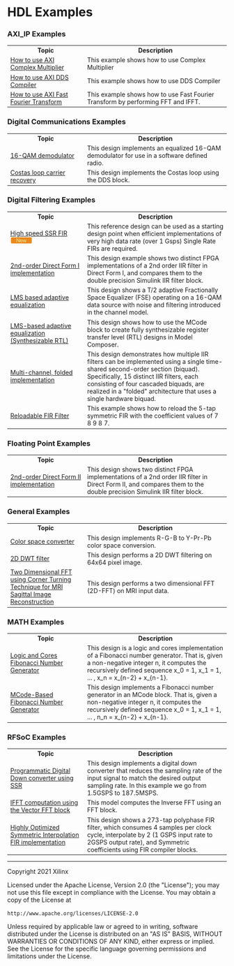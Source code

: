 # HDL Examples<a name="HDL_Examles"></a>

### AXI_IP Examples

<table style="width:100%">
 <tr>
 <td width="35%" align="center"><b>Topic</b>
 <td width="65%" align="center"><b>Description</b>
 </tr>
 <tr>
 <td align="left">
   <a href="./AXI_IP/Complex_Multiplier/README.md">How to use AXI Complex Multiplier</a>
 </td>
 <td>This example shows how to use Complex Multiplier
  </td>
 </tr>
  <tr>
 <td align="left">
   <a href="./AXI_IP/DDS_Compiler/README.md">How to use AXI DDS Compiler</a>
 </td>
 <td>This example shows how to use DDS Compiler
  </td>
 </tr>
  <tr>
 <td align="left">
   <a href="./AXI_IP/Fast_Fourier_Transform/README.md">How to use AXI Fast Fourier Transform</a>
 </td>
 <td>This example shows how to use Fast Fourier Transform by performing FFT and IFFT.
  </td>
 </tr>
 </table>
 
### Digital Communications Examples

<table style="width:100%">
 <tr>
 <td width="35%" align="center"><b>Topic</b>
 <td width="65%" align="center"><b>Description</b>
 </tr>
 <tr>
 <td align="left">
   <a href="./Digital_Communications/16_QAM_demodulator/README.md">16-QAM demodulator</a>
 </td>
 <td>This design implements an equalized 16-QAM demodulator for use in a software defined radio.
 </td>
 </tr>
  <tr>
 <td align="left">
   <a href="./Digital_Communications/Costas_loop_carrier_recovery/README.md">Costas loop carrier recovery</a>
 </td>
 <td>This design implements the Costas loop using the DDS block.</td>
 </tr>
 </table>

### Digital Filtering Examples

<table style="width:100%">
 <tr>
 <td width="35%" align="center"><b>Topic</b>
 <td width="65%" align="center"><b>Description</b>
 </tr>
 <tr>
 <td align="left">
   <a href="./SSR_FIR/README.md">High speed SSR FIR</a> <img src="../Images/new.PNG" width="50">
 </td>
 <td> This reference design can be used as a starting design point when efficient implementations of very high data rate (over 1 Gsps) Single Rate FIRs are required.</td>
 <tr>
 <td align="left">
   <a href="./Digital_Filtering/2nd_Order_Direct_Form_I_Impl/README.md">2nd-order Direct Form I implementation</a>
 </td>
 <td>This design example shows two distinct FPGA implementations of a 2nd order IIR filter in Direct Form I, and compares them to the double precision Simulink IIR filter block. </td>
 </tr>
  <tr>
 <td align="left">
   <a href="./Digital_Filtering/LMS_based_adaptive_Equalization/README.md">LMS based adaptive equalization</a>
 </td>
 <td>This design shows a T/2 adaptive Fractionally Space Equalizer (FSE) operating on a 16-QAM data source with noise and filtering introduced in the channel model. </td>
 </tr>
  <tr>
 <td align="left">
   <a href="./Digital_Filtering/LMS_based_adaptive_Equalization_Synth_RTL/README.md">LMS-based adaptive equalization (Synthesizable RTL)</a>
 </td>
 <td>This design shows how to use the MCode block to create fully synthesizable register transfer level (RTL) designs in Model Composer.
 </td>
 </tr>
   <tr>
 <td align="left">
   <a href="./Digital_Filtering/Multi_Channel_Folded_impl/README.md">Multi-channel, folded implementation</a>
 </td>
 <td>This design demonstrates how multiple IIR filters can be implemented using a single time-shared second-order section (biquad). Specifically, 15 distinct IIR filters, each consisting of four cascaded biquads, are realized in a "folded" architecture that uses a single hardware biquad.</td>
 </tr>
 <tr>
 <td align="left">
   <a href="./Digital_Filtering/Reloadable_FIR_Filter/README.md">Reloadable FIR Filter</a>
 </td>
 <td>This example shows how to reload the 5-tap symmetric FIR with the coefficient values of 7 8 9 8 7.
 </td>
 </tr>
 </table>
 
### Floating Point Examples

<table style="width:100%">
 <tr>
 <td width="35%" align="center"><b>Topic</b>
 <td width="65%" align="center"><b>Description</b>
 </tr>
 <tr>
 <td align="left">
   <a href="./Floating_Point/2nd_order_Direct_Form_II/README.md">2nd-order Direct Form II implementation</a>
 </td>
 <td>This design shows two distinct FPGA implementations of a 2nd order IIR filter in Direct Form II, and compares them to the double precision Simulink IIR filter block.
 </td>
 </tr>
 </table>

 
### General Examples

<table style="width:100%">
 <tr>
 <td width="35%" align="center"><b>Topic</b>
 <td width="65%" align="center"><b>Description</b>
 </tr>
 <tr>
 <td align="left">
   <a href="./General/Color_Space_Converter/README.md">Color space converter</a>
 </td>
 <td>This design implements R-G-B to Y-Pr-Pb color space conversion.
 </td>
 </tr>
  <tr>
 <td align="left">
   <a href="./General/Image_Processing/README.md">2D DWT filter</a>
 </td>
 <td>This design performs a 2D DWT filtering on 64x64 pixel image. </td>
 </tr>
  <tr>
 <td align="left">
   <a href="./General/MRI_Image_Reconstruction_2DFFT/README.md">Two Dimensional FFT using Corner Turning Technique for MRI Sagittal Image Reconstruction</a>
 </td>
 <td>This design performs a two dimensional FFT (2D-FFT) on MRI input data.
  </td>
 </tr>
 </table>
 
### MATH Examples

<table style="width:100%">
 <tr>
 <td width="35%" align="center"><b>Topic</b>
 <td width="65%" align="center"><b>Description</b>
 </tr>
 <tr>
 <td align="left">
   <a href="./Math/Logic_and_cores_impl_of_Fibonacci_Num_Gen/README.md">Logic and Cores Fibonacci Number Generator</a>
 </td>
 <td>This design is a logic and cores implementation of a Fibonacci number generator. That is, given a non-negative integer n, it computes the recursively defined sequence x_0 = 1, x_1 = 1, ... , x_n = x_{n-2} + x_{n-1}.
  </td>
 </tr>
   <tr>
 <td align="left">
   <a href="./Math/Synthesizable_Mcode_impl_of_Fibonacci_Num_Gen/README.md">MCode-Based Fibonacci Number Generator</a>
 </td>
 <td>This design implements a Fibonacci number generator in an MCode block. That is, given a non-negative integer n, it computes the recursively defined sequence x_0 = 1, x_1 = 1, ... , n_n = x_{n-2} + x_{n-1}.
  </td>
 </tr>
 </table>
 
### RFSoC Examples

<table style="width:100%">
 <tr>
 <td width="35%" align="center"><b>Topic</b>
 <td width="65%" align="center"><b>Description</b>
 </tr>
 <tr>
 <td align="left">
   <a href="./RFSoC/SSR_Digital_Down_Conversion/README.md">Programmatic Digital Down converter using SSR</a>
 </td>
 <td>This design implements a digital down converter that reduces the sampling rate of the input signal to match the desired output sampling rate. In this example we go from 1.5GSPS to 187.5MSPS.
 </td>
 </tr>
  <tr>
 <td align="left">
   <a href="./RFSoC/SSR_Inverse_Fourier_Tansform/README.md">IFFT computation using the Vector FFT block</a>
 </td>
 <td>This model computes the Inverse FFT using an FFT block.
 </td>
 </tr>
  <tr>
 <td align="left">
   <a href="./RFSoC/Symmetric_Interpolation_FIR/README.md">Highly Optimized Symmetric Interpolation FIR implementation</a>
 </td>
 <td>This design shows a 273-tap polyphase FIR filter, which consumes 4 samples per clock cycle, interpolate by 2 (1 GSPS input rate to 2GSPS output rate), and Symmetric coefficients using FIR compiler blocks.
 </td>
 </tr>   
 </table>

--------------
Copyright 2021 Xilinx

Licensed under the Apache License, Version 2.0 (the "License");
you may not use this file except in compliance with the License.
You may obtain a copy of the License at

    http://www.apache.org/licenses/LICENSE-2.0

Unless required by applicable law or agreed to in writing, software
distributed under the License is distributed on an "AS IS" BASIS,
WITHOUT WARRANTIES OR CONDITIONS OF ANY KIND, either express or implied.
See the License for the specific language governing permissions and
limitations under the License.

